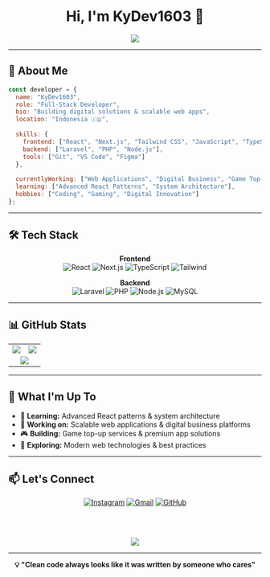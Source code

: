 <div align="center">

# Hi, I'm **KyDev1603** 👋

<img src="https://readme-typing-svg.demolab.com?font=JetBrains+Mono&size=24&duration=3000&pause=1000&color=00D4FF&center=true&vCenter=true&multiline=true&width=700&height=120&lines=🚀+Building+digital+solutions+%26+scalable+web+apps;💻+Full-Stack+Web+Developer;⚡+React+%7C+Next.js+%7C+Tailwind+%7C+Laravel;🎮+Digital+Business+%26+Game+Services" />

</div>

---

## 🚀 **About Me**

```javascript
const developer = {
  name: "KyDev1603",
  role: "Full-Stack Developer",
  bio: "Building digital solutions & scalable web apps",
  location: "Indonesia 🇮🇩",
  
  skills: {
    frontend: ["React", "Next.js", "Tailwind CSS", "JavaScript", "TypeScript"],
    backend: ["Laravel", "PHP", "Node.js"],
    tools: ["Git", "VS Code", "Figma"]
  },
  
  currentlyWorking: ["Web Applications", "Digital Business", "Game Top-up Services"],
  learning: ["Advanced React Patterns", "System Architecture"],
  hobbies: ["Coding", "Gaming", "Digital Innovation"]
};
```

---

## 🛠️ **Tech Stack**

<div align="center">

**Frontend**  
![React](https://img.shields.io/badge/React-20232A?style=flat-square&logo=react&logoColor=61DAFB)
![Next.js](https://img.shields.io/badge/Next.js-000000?style=flat-square&logo=next.js&logoColor=white)
![TypeScript](https://img.shields.io/badge/TypeScript-007ACC?style=flat-square&logo=typescript&logoColor=white)
![Tailwind](https://img.shields.io/badge/Tailwind_CSS-38B2AC?style=flat-square&logo=tailwind-css&logoColor=white)

**Backend**  
![Laravel](https://img.shields.io/badge/Laravel-FF2D20?style=flat-square&logo=laravel&logoColor=white)
![PHP](https://img.shields.io/badge/PHP-777BB4?style=flat-square&logo=php&logoColor=white)
![Node.js](https://img.shields.io/badge/Node.js-43853D?style=flat-square&logo=node.js&logoColor=white)
![MySQL](https://img.shields.io/badge/MySQL-00000F?style=flat-square&logo=mysql&logoColor=white)

</div>

---

## 📊 **GitHub Stats**

<div align="center">
<table>
<tr>
<td width="50%">

<img src="https://github-readme-stats.vercel.app/api?username=KyDev1603&show_icons=true&theme=tokyonight&hide_border=true&bg_color=0D1117&title_color=00D4FF&icon_color=00D4FF&text_color=C9D1D9" />

</td>
<td width="50%">

<img src="https://github-readme-streak-stats.herokuapp.com/?user=KyDev1603&theme=tokyonight&hide_border=true&background=0D1117&stroke=00D4FF&ring=00D4FF&fire=FF6B35&currStreakLabel=C9D1D9" />

</td>
</tr>
<tr>
<td colspan="2" align="center">

<img src="https://github-readme-stats.vercel.app/api/top-langs/?username=KyDev1603&layout=compact&theme=tokyonight&hide_border=true&bg_color=0D1117&title_color=00D4FF&text_color=C9D1D9&langs_count=6" />

</td>
</tr>
</table>
</div>

---

## 🎯 **What I'm Up To**

- 🌱 **Learning:** Advanced React patterns & system architecture
- 💼 **Working on:** Scalable web applications & digital business platforms
- 🎮 **Building:** Game top-up services & premium app solutions
- 🚀 **Exploring:** Modern web technologies & best practices

---

## 📫 **Let's Connect**

<div align="center">

[![Instagram](https://img.shields.io/badge/-langnrxy-E4405F?style=for-the-badge&logo=instagram&logoColor=white)](https://instagram.com/langnrxy)
[![Gmail](https://img.shields.io/badge/-rizkygalang729@gmail.com-D14836?style=for-the-badge&logo=gmail&logoColor=white)](mailto:rizkygalang729@gmail.com)
[![GitHub](https://img.shields.io/badge/-KyDev1603-181717?style=for-the-badge&logo=github&logoColor=white)](https://github.com/KyDev1603)

<br><br>

<img src="https://komarev.com/ghpvc/?username=KyDev1603&style=for-the-badge&color=00D4FF&labelColor=000000" />

</div>

---

<div align="center">

**💡 "Clean code always looks like it was written by someone who cares"**

</div>
